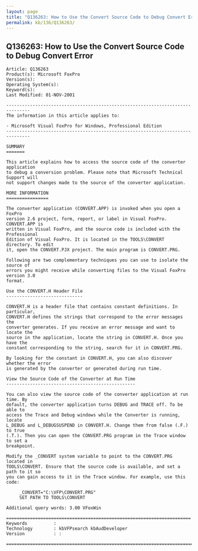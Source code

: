 ```yaml
---
layout: page
title: "Q136263: How to Use the Convert Source Code to Debug Convert Error"
permalink: kb/136/Q136263/
---
```


## Q136263: How to Use the Convert Source Code to Debug Convert Error

	Article: Q136263
	Product(s): Microsoft FoxPro
	Version(s): 
	Operating System(s): 
	Keyword(s): 
	Last Modified: 01-NOV-2001
	
	-------------------------------------------------------------------------------
	The information in this article applies to:
	
	- Microsoft Visual FoxPro for Windows, Professional Edition 
	-------------------------------------------------------------------------------
	
	SUMMARY
	=======
	
	This article explains how to access the source code of the converter application
	to debug a conversion problem. Please note that Microsoft Technical Support will
	not support changes made to the source of the converter application.
	
	MORE INFORMATION
	================
	
	The converter application (CONVERT.APP) is invoked when you open a FoxPro
	version 2.6 project, form, report, or label in Visual FoxPro. CONVERT.APP is
	written in Visual FoxPro, and the source code is included with the Professional
	Edition of Visual FoxPro. It is located in the TOOLS\CONVERT directory. To edit
	it, open the CONVERT.PJX project. The main program is CONVERT.PRG.
	
	Following are two complementary techniques you can use to isolate the source of
	errors you might receive while converting files to the Visual FoxPro version 3.0
	format.
	
	Use the CONVERT.H Header File
	-----------------------------
	
	CONVERT.H is a header file that contains constant definitions. In particular,
	CONVERT.H defines the strings that correspond to the error messages the
	converter generates. If you receive an error message and want to locate the
	source in the application, locate the string in CONVERT.H. Once you have the
	constant corresponding to the string, search for it in CONVERT.PRG.
	
	By looking for the constant in CONVERT.H, you can also discover whether the error
	is generated by the converter or generated during run time.
	
	View the Source Code of the Converter at Run Time
	-------------------------------------------------
	
	You can also view the source code of the converter application at run time. By
	default, the converter application turns DEBUG and TRACE off. To be able to
	access the Trace and Debug windows while the Converter is running, locate
	L_DEBUG and L_DEBUGSUSPEND in CONVERT.H. Change them from false (.F.) to true
	(.T.). Then you can open the CONVERT.PRG program in the Trace window to set a
	breakpoint.
	
	Modify the _CONVERT system variable to point to the CONVERT.PRG located in
	TOOLS\CONVERT. Ensure that the source code is available, and set a path to it so
	you can gain access to it in the Trace window. For example, use this code:
	
	     _CONVERT="C:\VFP\CONVERT.PRG"
	     SET PATH TO TOOLS\CONVERT
	
	Additional query words: 3.00 VFoxWin
	
	======================================================================
	Keywords          :  
	Technology        : kbVFPsearch kbAudDeveloper
	Version           : :
	
	=============================================================================
	
